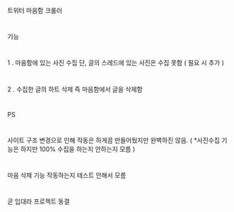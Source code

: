 트위터 마음함 크롤러
#
기능
#
1 . 마음함에 있는 사진 수집 단, 글의 스레드에 있는 사진은 수집 못함 ( 필요 시 추가 )
#
2 . 수집한 글의 하트 삭제 즉 마음함에서 글을 삭제함
#
PS
#
사이트 구조 변경으로 인해 작동은 하게끔 만들어뒀지만 완벽하진 않음. ( *사진수집 기능은 하지만 100% 수집을 하는지 안하는지 모름 )
#
마음 삭제 기능 작동하는지 테스트 안해서 모름
#
곧 입대라 프로젝트 동결
